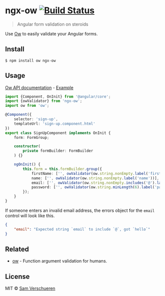 # ngx-ow [![Build Status](https://travis-ci.org/SamVerschueren/ngx-ow.svg)](https://travis-ci.org/SamVerschueren/ngx-ow)

> Angular form validation on steroids

Use [Ow](https://github.com/sindresorhus/ow) to easily validate your Angular forms.


## Install

```
$ npm install ow ngx-ow
```


## Usage

[Ow API documentation](https://github.com/sindresorhus/ow#api) - [Example](https://stackblitz.com/edit/ngx-ow)

```ts
import {Component, OnInit} from '@angular/core';
import {owValidator} from 'ngx-ow';
import ow from 'ow';

@Component({
	selector: 'sign-up',
	templateUrl: 'sign-up.component.html'
})
export class SignUpComponent implements OnInit {
	form: FormGroup;

	constructor(
		private formBuilder: FormBuilder
	) {}

	ngOnInit() {
		this.form = this.formBuilder.group({
			firstName: ['', owValidator(ow.string.nonEmpty.label('firstName'))],
			name: ['', owValidator(ow.string.nonEmpty.label('name'))],
			email: ['', owValidator(ow.string.nonEmpty.includes('@').label('email'))],
			password: ['', owValidator(ow.string.minLength(6).label('password'))]
		});
	}
}
```

If someone enters an invalid email address, the errors object for the `email` control will look like this.

```json
{
	"email": "Expected string `email` to include `@`, got `hello`"
}
```


## Related

- [ow](https://github.com/sindresorhus/ow) - Function argument validation for humans.


## License

MIT © [Sam Verschueren](https://github.com/SamVerschueren)
